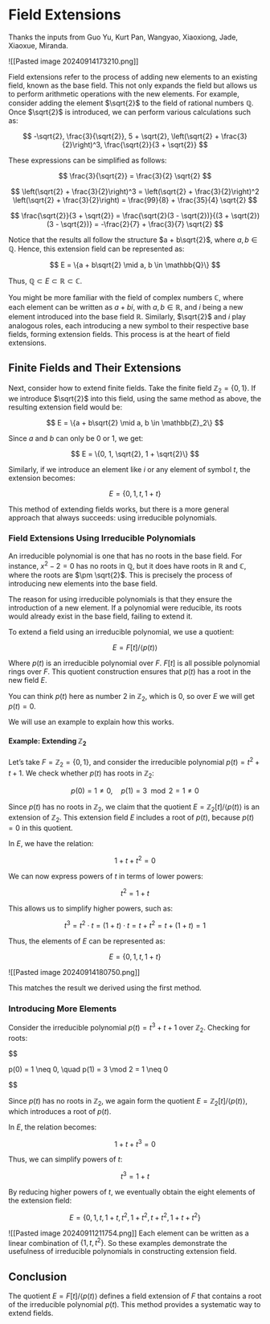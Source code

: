 # Field Extensions

Thanks the inputs from Guo Yu, Kurt Pan, Wangyao, Xiaoxiong, Jade, Xiaoxue, Miranda.

![[Pasted image 20240914173210.png]]

Field extensions refer to the process of adding new elements to an existing field, known as the base field. This not only expands the field but allows us to perform arithmetic operations with the new elements. For example, consider adding the element $\sqrt{2}$ to the field of rational numbers $\mathbb{Q}$. Once $\sqrt{2}$ is introduced, we can perform various calculations such as:

$$
-\sqrt{2}, \frac{3}{\sqrt{2}}, 5 + \sqrt{2}, \left(\sqrt{2} + \frac{3}{2}\right)^3, \frac{\sqrt{2}}{3 + \sqrt{2}}
$$

These expressions can be simplified as follows:

$$
\frac{3}{\sqrt{2}} = \frac{3}{2} \sqrt{2}
$$

$$
\left(\sqrt{2} + \frac{3}{2}\right)^3 = \left(\sqrt{2} + \frac{3}{2}\right)^2 \left(\sqrt{2} + \frac{3}{2}\right) = \frac{99}{8} + \frac{35}{4} \sqrt{2}
$$

$$
\frac{\sqrt{2}}{3 + \sqrt{2}} = \frac{\sqrt{2}(3 - \sqrt{2})}{(3 + \sqrt{2})(3 - \sqrt{2})} = -\frac{2}{7} + \frac{3}{7} \sqrt{2}
$$

Notice that the results all follow the structure $a + b\sqrt{2}$, where $a, b \in \mathbb{Q}$. Hence, this extension field can be represented as:

$$
E = \{a + b\sqrt{2} \mid a, b \in \mathbb{Q}\}
$$

Thus, $\mathbb{Q} \subset E \subset \mathbb{R} \subset \mathbb{C}$.

You might be more familiar with the field of complex numbers $\mathbb{C}$, where each element can be written as $a + bi$, with $a, b \in \mathbb{R}$, and $i$ being a new element introduced into the base field $\mathbb{R}$. Similarly, $\sqrt{2}$ and $i$ play analogous roles, each introducing a new symbol to their respective base fields, forming extension fields. This process is at the heart of field extensions.

## Finite Fields and Their Extensions

Next, consider how to extend finite fields. Take the finite field $\mathbb{Z}_2 = \{0, 1\}$. If we introduce $\sqrt{2}$ into this field, using the same method as above, the resulting extension field would be:

$$
E = \{a + b\sqrt{2} \mid a, b \in \mathbb{Z}_2\}
$$

Since $a$ and $b$ can only be $0$ or $1$, we get:

$$
E = \{0, 1, \sqrt{2}, 1 + \sqrt{2}\}
$$

Similarly, if we introduce an element like $i$ or any element of symbol $t$, the extension becomes:

$$
E = \{0, 1, t, 1 + t\}
$$

This method of extending fields works, but there is a more general approach that always succeeds: using irreducible polynomials.

### Field Extensions Using Irreducible Polynomials

An irreducible polynomial is one that has no roots in the base field. For instance, $x^2 - 2 = 0$ has no roots in $\mathbb{Q}$, but it does have roots in $\mathbb{R}$ and $\mathbb{C}$, where the roots are $\pm \sqrt{2}$. This is precisely the process of introducing new elements into the base field.

The reason for using irreducible polynomials is that they ensure the introduction of a new element. If a polynomial were reducible, its roots would already exist in the base field, failing to extend it.

To extend a field using an irreducible polynomial, we use a quotient:

$$
E = F[t]/\langle p(t) \rangle
$$

Where $p(t)$ is an irreducible polynomial over $F$. $F[t]$ is all possible polynomial rings over $F$. This quotient construction ensures that $p(t)$ has a root in the new field $E$.

You can think $p(t)$ here as number 2 in $\mathbb{Z}_2$, which is 0, so over $E$ we will get $p(t) = 0$.

We will use an example to explain how this works.

#### Example: Extending $\mathbb{Z}_2$

Let’s take $F = \mathbb{Z}_2 = \{0, 1\}$, and consider the irreducible polynomial $p(t) = t^2 + t + 1$. We check whether $p(t)$ has roots in $\mathbb{Z}_2$:

$$
p(0) = 1 \neq 0, \quad p(1) = 3 \mod 2 = 1 \neq 0
$$

Since $p(t)$ has no roots in $\mathbb{Z}_2$, we claim that the quotient $E = \mathbb{Z}_2[t]/\langle p(t) \rangle$ is an extension of $\mathbb{Z}_2$. This extension field $E$ includes a root of $p(t)$, because $p(t) = 0$ in this quotient.

In $E$, we have the relation:

$$
1 + t + t^2 = 0
$$

We can now express powers of $t$ in terms of lower powers:

$$
t^2 = 1 + t
$$

This allows us to simplify higher powers, such as:

$$
t^3 = t^2 \cdot t = (1 + t) \cdot t = t + t^2 = t + (1 + t) = 1
$$

Thus, the elements of $E$ can be represented as:

$$
E = \{0, 1, t, 1 + t\}
$$

![[Pasted image 20240914180750.png]]

This matches the result we derived using the first method.

### Introducing More Elements

Consider the irreducible polynomial $p(t) = t^3 + t + 1$ over $\mathbb{Z}_2$. Checking for roots:

$$

  

p(0) = 1 \neq 0, \quad p(1) = 3 \mod 2 = 1 \neq 0

  

$$

Since $p(t)$ has no roots in $\mathbb{Z}_2$, we again form the quotient $E = \mathbb{Z}_2[t]/\langle p(t) \rangle$, which introduces a root of $p(t)$.

In $E$, the relation becomes:

$$
1 + t + t^3 = 0
$$

Thus, we can simplify powers of $t$:

$$
t^3 = 1 + t
$$

By reducing higher powers of $t$, we eventually obtain the eight elements of the extension field:

$$
E = \{0, 1, t, 1 + t, t^2, 1 + t^2, t + t^2, 1 + t + t^2\}
$$

![[Pasted image 20240911211754.png]]
Each element can be written as a linear combination of $\{1, t, t^2\}$. So these examples demonstrate the usefulness of irreducible polynomials in constructing extension field.

## Conclusion

The quotient $E = F[t]/\langle p(t) \rangle$ defines a field extension of $F$ that contains a root of the irreducible polynomial $p(t)$. This method provides a systematic way to extend fields.

